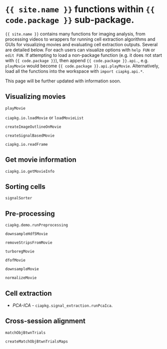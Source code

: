 # `{{ site.name }}` functions within `{{ code.package }}` sub-package.

`{{ site.name }}` contains many functions for imaging analysis, from processing videos to wrappers for running cell extraction algorithms and GUIs for visualizing movies and evaluating cell extraction outputs. Several are detailed below. For each users can visualize options with `help FUN` or `edit FUN`. If attempting to load a non-package function (e.g. it does not start with `{{ code.package }}`), then append `{{ code.package }}.api.`, e.g. `playMovie` would become `{{ code.package }}.api.playMovie`. Alternatively, load all the functions into the workspace with `import ciapkg.api.*`.

This page will be further updated with information soon.

## Visualizing movies

`playMovie`

`ciapkg.io.loadMovie` or `loadMovieList`

`createImageOutlineOnMovie`

`createSignalBasedMovie`

`ciapkg.io.readFrame`

## Get movie information

`ciapkg.io.getMovieInfo`

## Sorting cells

`signalSorter`

## Pre-processing

`ciapkg.demo.runPreprocessing`

`downsampleHdf5Movie`

`removeStripsFromMovie`

`turboregMovie`

`dfofMovie`

`downsampleMovie`

`normalizeMovie`

## Cell extraction

- _PCA-ICA_ - `ciapkg.signal_extraction.runPcaIca`.
<!-- - _CNMF_ - ``.
- _CNMF-E_ - ``.
- _EXTRACT_ - ``.
- _ROI_ - ``. -->

## Cross-session alignment

`matchObjBtwnTrials`

`createMatchObjBtwnTrialsMaps`
